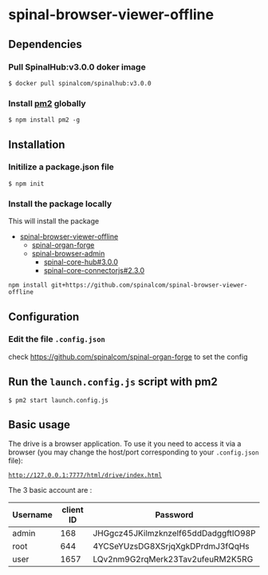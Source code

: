 # spinal-browser-viewer-offline

## Dependencies

### Pull SpinalHub:v3.0.0 doker image

```
$ docker pull spinalcom/spinalhub:v3.0.0
```

### Install [pm2](https://github.com/Unitech/pm2) globally

```
$ npm install pm2 -g
```

## Installation

### Initilize a package.json file

```
$ npm init
```

### Install the package locally

This will install the package

* [spinal-browser-viewer-offline](https://github.com/spinalcom/spinal-browser-viewer-offline)
  * [spinal-organ-forge](https://github.com/spinalcom/spinal-organ-forge)
  * [spinal-browser-admin](https://github.com/spinalcom/spinal-browser-admin)
    * [spinal-core-hub#3.0.0](https://github.com/spinalcom/spinal-core-hub)
    * [spinal-core-connectorjs#2.3.0](https://github.com/spinalcom/spinal-core-connectorjs)

```
npm install git+https://github.com/spinalcom/spinal-browser-viewer-offline
```

## Configuration

### Edit the file `.config.json`

check https://github.com/spinalcom/spinal-organ-forge to set the config

## Run the `launch.config.js` script with pm2

```
$ pm2 start launch.config.js
```

## Basic usage

The drive is a browser application. To use it you need to access it via a browser (you may change the host/port corresponding to your `.config.json` file):

[`http://127.0.0.1:7777/html/drive/index.html`](http://127.0.0.1:7777/html/drive/index.html)

The 3 basic account are :

| Username | client ID | Password                             |
| -------- | --------- | ------------------------------------ |
| admin    | 168       | JHGgcz45JKilmzknzelf65ddDadggftIO98P |
| root     | 644       | 4YCSeYUzsDG8XSrjqXgkDPrdmJ3fQqHs     |
| user     | 1657      | LQv2nm9G2rqMerk23Tav2ufeuRM2K5RG     |
